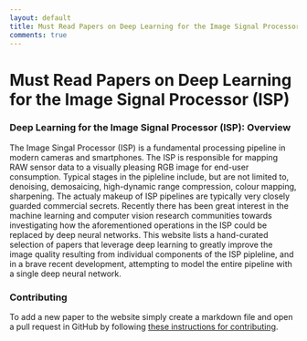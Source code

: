 ```yaml
---
layout: default
title: Must Read Papers on Deep Learning for the Image Signal Processor (ISP)
comments: true
---
```


# Must Read Papers on Deep Learning for the Image Signal Processor (ISP)

### Deep Learning for the Image Signal Processor (ISP): Overview

The Image Singal Processor (ISP) is a fundamental processing pipeline in modern cameras and smartphones. The ISP is responsible for mapping RAW sensor data to a visually pleasing RGB image for end-user consumption. Typical stages in the pipleline include, but are not limited to, denoising, demosaicing, high-dynamic range compression, colour mapping, sharpening. The actualy makeup of ISP pipelines are typically very closely guarded commercial secrets. Recently there has been great interest in the machine learning and computer vision research communities towards investigating how the aforementioned operations in the ISP could be replaced by deep neural networks. This website lists a hand-curated selection of papers that leverage deep learning to greatly improve the image quality resulting from individual components of the ISP pipleline, and in a brave recent development, attempting to model the entire pipeline with a single deep neural network.  

### Contributing

To add a new paper to the website simply create a markdown file and open a pull request in GitHub by following [these instructions for contributing](contributing.html).

